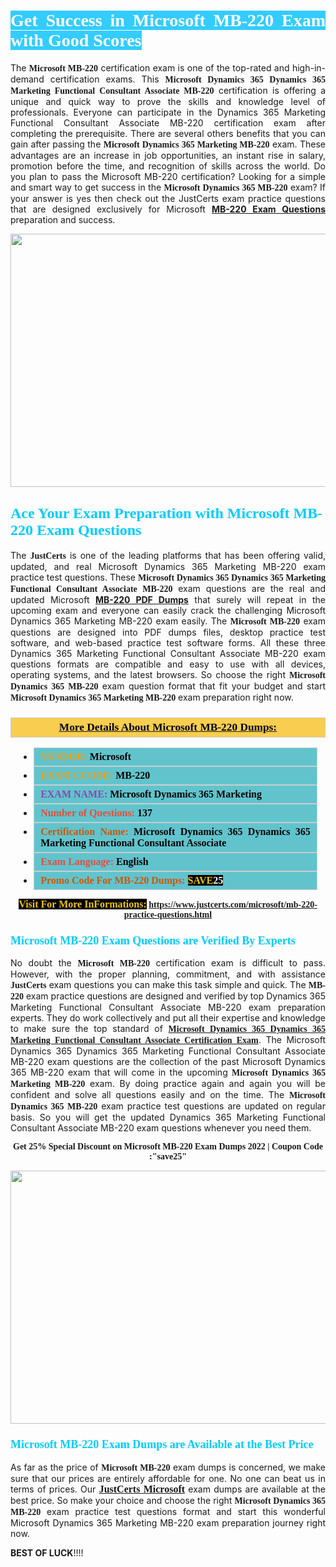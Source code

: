 <h1 style="text-align: justify;"><span style="color:#ffffff;"><span style="font-family:Georgia,serif;"><strong><span style="background-color:#33ccff;">Get Success in Microsoft MB-220 Exam with Good Scores</span></strong></span></span></h1>

<p style="text-align: justify;">The <strong><span style="font-family:Georgia,serif;">Microsoft MB-220</span></strong> certification exam is one of the top-rated and high-in-demand certification exams. This <span style="font-family:Georgia,serif;"><strong>Microsoft Dynamics 365 Dynamics 365 Marketing Functional Consultant Associate MB-220</strong></span> certification is offering a unique and quick way to prove the skills and knowledge level of professionals. Everyone can participate in the Dynamics 365 Marketing Functional Consultant Associate MB-220 certification exam after completing the prerequisite. There are several others benefits that you can gain after passing the <span style="font-family:Georgia,serif;"><strong>Microsoft Dynamics 365 Marketing MB-220</strong></span> exam. These advantages are an increase in job opportunities, an instant rise in salary, promotion before the time, and recognition of skills across the world. Do you plan to pass the Microsoft MB-220 certification? Looking for a simple and smart way to get success in the <span style="font-family:Georgia,serif;"><strong>Microsoft Dynamics 365 MB-220</strong></span> exam? If your answer is yes then check out the JustCerts exam practice questions that are designed exclusively for Microsoft <strong><a href="https://www.justcerts.com/microsoft/mb-220-practice-questions.html">MB-220 Exam Questions</a></strong> preparation and success.</p>

<p style="text-align: center;"><a href="https://www.justcerts.com/microsoft/mb-220-practice-questions.html"><img alt="" src="https://i.imgur.com/JNYhfyb.jpg" style="width: 720px; height: 405px;" /></a></p>

<h2 style="margin-right:0in; margin-left:0in"><span style="color:#00ccff;"><span style="font-family:Georgia,serif;"><strong><span style="font-size:18pt">Ace Your Exam Preparation with Microsoft MB-220 Exam Questions </span></strong></span></span></h2>

<p style="text-align: justify;">The <span style="font-size:14px;"><span style="font-family:Georgia,serif;"><strong>JustCerts</strong></span></span> is one of the leading platforms that has been offering valid, updated, and real Microsoft Dynamics 365 Marketing MB-220 exam practice test questions. These <span style="font-family:Georgia,serif;"><strong>Microsoft Dynamics 365 Dynamics 365 Marketing Functional Consultant Associate MB-220</strong></span> exam questions are the real and updated Microsoft <strong><a href="https://www.justcerts.com/microsoft/mb-220-practice-questions.html">MB-220 PDF Dumps</a></strong> that surely will repeat in the upcoming exam and everyone can easily crack the challenging Microsoft Dynamics 365 Marketing MB-220 exam easily. The <span style="font-family:Georgia,serif;"><strong>Microsoft MB-220</strong></span> exam questions are designed into PDF dumps files, desktop practice test software, and web-based practice test software forms. All these three Dynamics 365 Marketing Functional Consultant Associate MB-220 exam questions formats are compatible and easy to use with all devices, operating systems, and the latest browsers. So choose the right <span style="font-family:Georgia,serif;"><strong>Microsoft Dynamics 365 MB-220</strong></span> exam question format that fit your budget and start <span style="font-family:Georgia,serif;"><strong>Microsoft Dynamics 365 Marketing MB-220</strong></span> exam preparation right now.</p>

<h3 style="background: #f7ce50; border: 1px solid rgb(204, 204, 204); padding: 5px 10px; text-align: center;"><span style="font-family:Georgia,serif;"><u><u><span style="color:#000000;"><span style="font-size:11pt"><span style="line-height:normal"><b><span style="font-size:13.0pt"><span cambria="">More Details About Microsoft MB-220 Dumps:</span></span></b></span></span></span></u></u></span></h3>

<ul>
	<li style="margin:0cm 10pt">
	<div style="background:#61c4cd; border: 1px solid rgb(204, 204, 204); padding: 5px 10px; text-align: justify;"><span style="font-family:Georgia,serif;"><span style="font-size:11pt"><span style="line-height:normal"><b><span style="font-size:12.0pt"><span new="" roman="" times=""><span style="color:#f39c12;">VENDOR:</span> <span style="color:#000000;">Microsoft</span></span></span></b></span></span></span></div>
	</li>
	<li style="margin:0cm 10pt">
	<div style="background: #61c4cd; border: 1px solid rgb(204, 204, 204); padding: 5px 10px; text-align: justify;"><span style="font-family:Georgia,serif;"><span style="font-size:11pt"><span style="line-height:normal"><b><span style="font-size:12.0pt"><span new="" roman="" times=""><span style="color:#f39c12;">EXAM CCODE:</span> <span style="color:#000000;">MB-220</span></span></span></b></span></span></span></div>
	</li>
	<li style="margin:0cm 10pt">
	<div style="background: #61c4cd; border: 1px solid rgb(204, 204, 204); padding: 5px 10px; text-align: justify;"><span style="font-family:Georgia,serif;"><span style="font-size:11pt"><span style="line-height:normal"><b><span style="font-size:12.0pt"><span new="" roman="" times=""><span style="color:#8e44ad;">EXAM NAME:</span> <span style="color:#000000;">Microsoft Dynamics 365 Marketing</span></span></span></b></span></span></span></div>
	</li>
	<li style="margin:0cm 10pt">
	<div style="background: #61c4cd; border: 1px solid rgb(204, 204, 204); padding: 5px 10px;"><span style="font-family:Georgia,serif;"><span style="font-size:11pt"><span style="line-height:normal"><b><span style="font-size:12.0pt"><span new="" roman="" times=""><span style="color:#e74c3c;">Number of Questions:</span><span style="color:#000000;"><span style="color:#f1c40f;"> </span>137</span></span></span></b></span></span></span></div>
	</li>
	<li style="margin:0cm 10pt">
	<div style="background: #61c4cd; border: 1px solid rgb(204, 204, 204); padding: 5px 10px; text-align: justify;"><span style="font-family:Georgia,serif;"><span style="font-size:11pt"><span style="line-height:normal"><b><span style="font-size:12.0pt"><span new="" roman="" times=""><span style="color:#d35400;">Certification Name:</span><span style="color:#000000;"> Microsoft Dynamics 365 Dynamics 365 Marketing Functional Consultant Associate</span></span></span></b></span></span></span></div>
	</li>
	<li style="margin:0cm 10pt">
	<div style="background: #61c4cd; border: 1px solid rgb(204, 204, 204); padding: 5px 10px; text-align: justify;"><span style="font-family:Georgia,serif;"><span style="font-size:11pt"><span style="line-height:normal"><b><span style="font-size:12.0pt"><span new="" roman="" times=""><span style="color:#e74c3c;">Exam Language:</span> <span style="color:#000000;">English</span></span></span></b></span></span></span></div>
	</li>
	<li style="margin:0cm 10pt">
	<div style="background: #61c4cd; border: 1px solid rgb(204, 204, 204); padding: 5px 10px;"><span style="font-family:Georgia,serif;"><span style="font-size:11pt"><span style="line-height:normal"><b><span style="font-size:12.0pt"><span new="" roman="" times=""><span style="color:#d35400;">Promo Code For MB-220 Dumps:</span><span style="color:#f1c40f;"> <span style="background-color:#000000;">SAVE</span></span><span style="color:#ffffff;"><span style="background-color:#000000;">25</span></span></span></span></b></span></span></span></div>
	</li>
</ul>

<p style="text-align: center;"><span style="font-family:Georgia,serif;"><strong><span style="font-size:16px;"><span style="color:#f1c40f;"><span style="background-color:#000000;">Visit For More InFormations:</span></span></span> <a href="https://www.justcerts.com/microsoft/mb-220-practice-questions.html">https://www.justcerts.com/microsoft/mb-220-practice-questions.html</a></strong></span></p>

<h3 style="margin-right:0in; margin-left:0in"><span style="color:#00ccff;"><span style="font-family:Georgia,serif;"><strong><span style="font-size:13.5pt">Microsoft MB-220 Exam Questions are Verified By Experts </span></strong></span></span></h3>

<p style="text-align: justify;">No doubt the <span style="font-family:Georgia,serif;"><strong>Microsoft MB-220</strong></span> certification exam is difficult to pass. However, with the proper planning, commitment, and with assistance <span style="font-family:Georgia,serif;"><span style="font-size:14px;"><strong>JustCerts</strong></span></span> exam questions you can make this task simple and quick. The <span style="font-family:Georgia,serif;"><strong> MB-220</strong></span> exam practice questions are designed and verified by top Dynamics 365 Marketing Functional Consultant Associate MB-220 exam preparation experts. They do work collectively and put all their expertise and knowledge to make sure the top standard of <a href="https://www.justcerts.com/microsoft/microsoft-dynamics-365-certification-exams.html"><span style="font-family:Georgia,serif;"><strong>Microsoft Dynamics 365 Dynamics 365 Marketing Functional Consultant Associate Certification Exam</strong></span></a>. The Microsoft Dynamics 365 Dynamics 365 Marketing Functional Consultant Associate MB-220 exam questions are the collection of the past Microsoft Dynamics 365 MB-220 exam that will come in the upcoming <span style="font-family:Georgia,serif;"><strong>Microsoft Dynamics 365 Marketing MB-220</strong></span> exam. By doing practice again and again you will be confident and solve all questions easily and on the time. The <span style="font-family:Georgia,serif;"><strong>Microsoft Dynamics 365 MB-220</strong></span> exam practice test questions are updated on regular basis. So you will get the updated Dynamics 365 Marketing Functional Consultant Associate MB-220 exam questions whenever you need them.</p>

<p style="text-align: center;"><span style="font-size:14px;"><span style="font-family:Georgia,serif;"><strong>Get 25% Special Discount on Microsoft MB-220 Exam Dumps 2022 | Coupon Code :"save25"</strong></span></span></p>

<p style="text-align: center;"><a href="https://www.justcerts.com/microsoft/mb-220-practice-questions.html"><img alt="" src="https://i.imgur.com/FssxWlc.jpg" style="width: 720px; height: 405px;" /></a></p>

<h3 style="margin-right:0in; margin-left:0in"><span style="color:#00ccff;"><span style="font-family:Georgia,serif;"><strong><span style="font-size:13.5pt">Microsoft MB-220 Exam Dumps are Available at the Best Price </span></strong></span></span></h3>

<p style="text-align: justify;">As far as the price of <span style="font-family:Georgia,serif;"><strong>Microsoft MB-220</strong></span> exam dumps is concerned, we make sure that our prices are entirely affordable for one. No one can beat us in terms of prices. Our <a href="https://www.justcerts.com/microsoft-certification-exams.html"><span style="font-family:Georgia,serif;"><strong><span style="font-size:16px;">JustCerts Microsoft</span></strong></span></a> exam dumps are available at the best price. So make your choice and choose the right <span style="font-family:Georgia,serif;"><strong>Microsoft Dynamics 365 MB-220</strong></span> exam practice test questions format and start this wonderful Microsoft Dynamics 365 Marketing MB-220 exam preparation journey right now. </p>

<p><span style="font-size:14px;"><strong>BEST OF LUCK</strong>!!!!</span></p>
